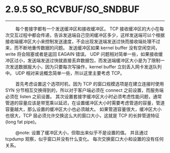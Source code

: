 # 2.9.5 SO_RCVBUF/SO_SNDBUF
***

&emsp;&emsp;
每个套接字都有一个发送缓冲区和接收缓冲区。
TCP 接收缓冲区的大小在每次交互过程中都会传递，告诉发送端自己空闲缓冲区多少，这样发送端可以个根据接收端缓冲区大小来控制发送速度，不会出现发送端发送过快而接收端处理不过来，而不断地重传数据的问题。
发送缓冲区如果 kernel buffer 没有空闲空间，write 将会阻塞或者是返回 EAGAIN 错误。
UDP 问题相对简单一些，如果接收缓冲区过小，发送端发送过快就直接丢弃数据包，而发送端缓冲区大小是为了限制一次发送数据报大小，因为只要每次写操作，kernel buffer 立刻丢入网卡发送队列中。
UDP 相对来说概念简单一些，所以这里主要考虑 TCP。

&emsp;&emsp;
首先考虑设置这个选项时机，因为 TCP 的窗口规模选项是在建立连接时使用 SYN 分节相互交换得到的，所以对于客户端必须在 connect 之前设置，而服务端必须在 listen 之前设置。
其次设置套接字缓冲区大小时必须考虑性能问题，通常管道的容量应该是带宽乘以延迟，在设置缓冲区大小时需要考虑管道的容量，管道容量越大，那么设置的缓冲区大小也必须越大。
如果管道容量很大，缓冲区大小也很大，TCP 层必须允许交换这么大的窗口大小，这就是 TCP 的长胖管道特征 (long fat pipe)。

&emsp;&emsp;
@note: 设置了缓冲区大小，但取出来似乎不是设置的值。
并且通过 tcpdump 观察，似乎窗口并没有什么变化。
每次交换窗口大小和设置的没有任何关系。